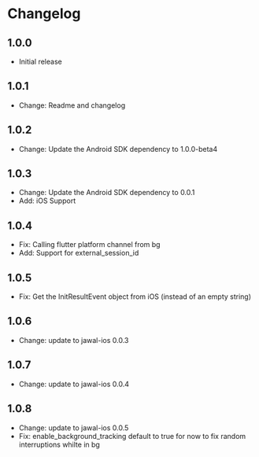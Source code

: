 # Changelog

## 1.0.0

* Initial release

## 1.0.1

* Change: Readme and changelog

## 1.0.2

* Change: Update the Android SDK dependency to 1.0.0-beta4

## 1.0.3

* Change: Update the Android SDK dependency to 0.0.1
* Add: iOS Support

## 1.0.4

* Fix: Calling flutter platform channel from bg
* Add: Support for external_session_id

## 1.0.5

* Fix: Get the InitResultEvent object from iOS (instead of an empty string)

## 1.0.6 

* Change: update to jawal-ios 0.0.3

## 1.0.7

* Change: update to jawal-ios 0.0.4

## 1.0.8

* Change: update to jawal-ios 0.0.5
* Fix: enable_background_tracking default to true for now to fix random interruptions whilte in bg
